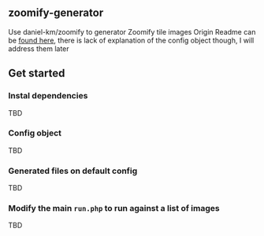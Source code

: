## zoomify-generator
Use daniel-km/zoomify to generator Zoomify tile images
Origin Readme can be [found here](https://github.com/Daniel-KM/LibraryZoomify/blob/master/README.md), there is lack of explanation of the config object though, I will address them later

## Get started
### Instal dependencies
TBD
### Config object 
TBD
### Generated files on default config
TBD
### Modify the main `run.php` to run against a list of images
TBD

